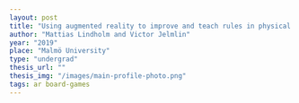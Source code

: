 ```yaml
---
layout: post
title: "Using augmented reality to improve and teach rules in physical board games"
author: "Mattias Lindholm and Victor Jelmlin"
year: "2019"
place: "Malmö University"
type: "undergrad"
thesis_url: ""
thesis_img: "/images/main-profile-photo.png"
tags: ar board-games
---
```

